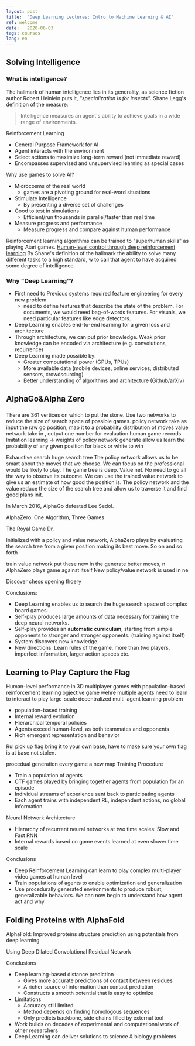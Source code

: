 ```yaml
---
layout: post
title:  "Deep Learning Lectures: Intro to Machine Learning & AI"
ref: welcome
date:   2020-06-03
tags: courses
lang: en
---
```


## Solving Intelligence
### What is intelligence?
The hallmark of human intelligence lies in its generality, as science fiction author Robert Heinlein puts it,  _"specialization is for insects"_. 
Shane Legg's definition of the measure:
>Intelligence measures an agent's ability to achieve goals in a wide range of environments.


Reinforcement Learning
- General Purpose Framework for AI
- Agent interacts with the environment
- Select actions to maximize long-term reward (not immediate reward)
- Encompasses supervised and unsupervised learning as special cases

Why use games to solve AI?
- Microcosms of the real world
    - games are a pivoting ground for real-word situations
- Stimulate Intelligence
    - By presenting a diverse set of challenges
- Good to test in simulations
    - Efficient/run thousands in parallel/faster than real time
- Measure progress and performance
    - Measure progress and compare against human performance 

Reinforcement learning algorithms can be trained to "superhuman skills" as playing Atari games.
[Human-level control through deep reinforcement learning][ref-1]
By Shane's definition of the hallmark  the ability to solve many different tasks to a high standard, w to call that agent to have acquired some degree of intelligence.

### Why "Deep Learning"?
- First need to Previous systems required feature engineering for every new problem
    - need to define features that describe the state of the problem. For documents, we would need bag-of-words features. For visuals, we need particular features like edge detectors.
- Deep Learning enables end-to-end learning for a given loss and architecture
- Through architecture, we can put prior knowledge. Weak prior knowledge can be encoded via architecture (e.g. convolutions, recurrence)
- Deep Learning made possible by:
    - Greater computational power (GPUs, TPUs)
    - More available data (mobile devices, online services, distributed sensors, crowdsourcing)
    - Better understanding of algorithms and architecture (Github/arXiv)
## AlphaGo&Alpha Zero

###
There are 361 vertices on which to put the stone.
Use two networks to reduce the size of search space of possible games.
policy network take as input the raw go position, map it to a probability distribution of moves
value network take in , output one number for evaluation
human game records
Imitation learning -> weights of policy network
generate allow us
learn the probability of any given position for black or white to win

Exhaustive search huge search tree
The policy network allows us to be smart about the moves that we choose. We can focus on the professional would be likely to play.
The game tree is deep.
Value net. No need to go all the way to observe its outcome. We can use the trained value network to give us an estimate of how good the position is.
The policy network and the value reduce the size of the search tree and allow us to traverse it and find good plans init.

In March 2016, AlphaGo defeated Lee Sedol.

AlphaZero: One Algorithm, Three Games

The Royal Game
Dr.

Initialized with a policy and value network, AlphaZero plays by evaluating the search tree from a given position making its best move. So on and so forth

train value network
put these new in the 
generate better moves, n
AlphaZero plays game against itself
New policy/value network is used in ne

Discover chess opening thoery 

Conclusions:
- Deep Learning enables us to search the huge search space of complex board games.
- Self-play produces large amounts of data necessary for training the deep neural networks.
- Self-play provides an **automatic curriculum**, starting from simple opponents to stronger and stronger opponents. (training against itself)
- System discovers new knowledge.
- New directions: Learn rules of the game, more than two players, imperfect information, larger action spaces etc.

## Learning to Play Capture the Flag
Human-level performance in 3D multiplayer games with population-based reinforcement learning
ogjective game wehre multiple agents need to learn to interact to play
large-scale decentralized multi-agent learning problem

- population-based training 
- Internal reward evolution
- Hierarchical temporal policies
- Agents exceed human-level, as both teammates and opponents
- Rich emergent representation and behavior

Rul pick up flag bring it to your own base, have to make sure your own flag is at base not stolen.

procedual generation
every game a new map
Training Procedure
- Train a population of agents
- CTF games played by bringing together agents from population for an episode
- Individual streams of experience sent back to participating agents
- Each agent trains with independent RL, independent actions, no global information.

Neural Network Architecture
- Hierarchy of recurrent neural networks at two time scales: Slow and Fast RNN
- Internal rewards based on game events learned at even slower time scale

Conclusions
- Deep Reinforcement Learning can learn to play complex multi-player video games at human level
- Train populations of agents to enable optimization and generalization
- Use procedurally generated environments to produce robust, generalizable behaviors.
We can now begin to understand how agent act and why

## Folding Proteins with AlphaFold
AlphaFold: Improved proteins structure prediction using potentials from deep learning

Using Deep Dilated Convolutional Residual Network

Conclusions
- Deep learning-based distance prediction
    - Gives more accurate predictions of contact between residues
    - A richer source of information than contact prediction
    - Constructs a smooth potential that is easy to optimize
- Limitations
    - Accuracy still limited
    - Method depends on finding homologous sequences
    - Only predicts backbone, side chains filled by external tool
- Work builds on decades of experimental and computational work of other researchers
- Deep Learning can deliver solutions to science & biology problems


[ref-1]:https://web.stanford.edu/class/psych209/Readings/MnihEtAlHassibis15NatureControlDeepRL.pdf

